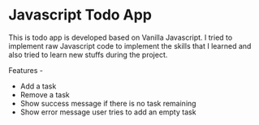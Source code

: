 # Javascript Todo App
This is todo app is developed based on Vanilla Javascript. I tried to implement raw Javascript code to implement the skills that I learned and also tried to learn new stuffs during the project.

Features - 
- Add a task
- Remove a task
- Show success message if there is no task remaining
- Show error message user tries to add an empty task 

